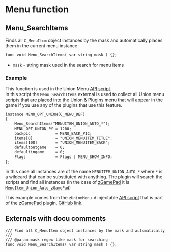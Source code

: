 # Menu function

## Menu_SearchItems
Finds all `C_MenuItem` object instances by the mask and automatically places them in the current menu instance

```dae
func void Menu_SearchItems( var string mask ) {};
```

- `mask` - string mask used in the search for menu items

### Example
This function is used in the Union Menu [API script](../../injection#api-script).  
In this script the `Menu_SearchItems` external is used to collect all Union menu scripts that are placed into the Union & Plugins menu that will appear in the game if you use any of the plugins that use this feature.  

```dae title="Usage of Menu_SearchItems external function"
instance MENU_OPT_UNION(C_MENU_DEF)
{
    Menu_SearchItems("MENUITEM_UNION_AUTO_*");
    MENU_OPT_UNION_PY = 1200;
    backpic           = MENU_BACK_PIC;
    items[0]          = "UNION_MENUITEM_TITLE";
    items[100]        = "UNION_MENUITEM_BACK";
    defaultoutgame    = 0;
    defaultingame     = 0;
    Flags             = Flags | MENU_SHOW_INFO;
};
```

In this case all instances are of the name `MENUITEM_UNION_AUTO_*` where `*` is a wildcard that can be substituted with anything. The plugin will search the scripts and find all instances (in the case of [zGamePad]() it is [`MenuItem_Union_Auto_zGamePad`](https://github.com/Gratt-5r2/zGamePad/blob/6be647685e2eee5da9aef9d141398fc69cf3a626/Utils/zGamePad_Menu.d#L28-L33))

This example comes from the `zUnionMenu.d` injectable [API script](../../injection#api-script) that is part of the [zGamePad]() plugin, [GitHub link](https://github.com/Gratt-5r2/zGamePad/blob/6be647685e2eee5da9aef9d141398fc69cf3a626/Utils/zUnionMenu.d#L47-L57).

## Externals with docu comments
```dae
/// Find all C_MenuItem object instances by the mask and automatically places them in the current menu instance
/// 
/// @param mask regex like mask for searching
func void Menu_SearchItems( var string mask ) {};
```
